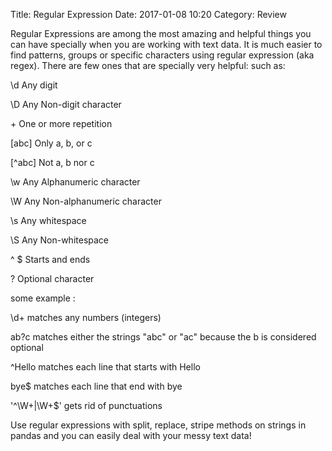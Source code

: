 Title: Regular Expression 
Date: 2017-01-08 10:20
Category: Review

Regular Expressions are among the most amazing and helpful things you can have specially when you are working with text data. It is much easier to find patterns, groups or specific characters using regular expression (aka regex).
There are few ones that are specially very helpful:
such as:

\d  Any digit

\D  Any Non-digit character

\+   One or more repetition 

[abc]  Only a, b, or c

[^abc]  Not a, b nor c

 \w 	Any Alphanumeric character
 
 \W 	Any Non-alphanumeric character
 
 \s  Any whitespace
 
 \S  Any Non-whitespace 
 
 ^ $  Starts and ends
 
 ?  Optional character 
 
some example :

 \d+  matches any numbers (integers)
 
 ab?c  matches either the strings "abc" or "ac" because the b is considered optional
 
 ^Hello  matches each line that starts with Hello
 
 bye$  matches each line that end with bye
 
 '^\W+|\W+$'  gets rid of punctuations
 
Use regular expressions with split, replace, stripe methods on strings in pandas and you can easily deal with your messy text data!
